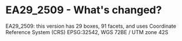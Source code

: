 # EA29_2509 - What's changed?

EA29_2509: this version has 29 boxes, 91 facets, and uses Coordinate Reference System (CRS) EPSG:32542, WGS 72BE / UTM zone 42S
